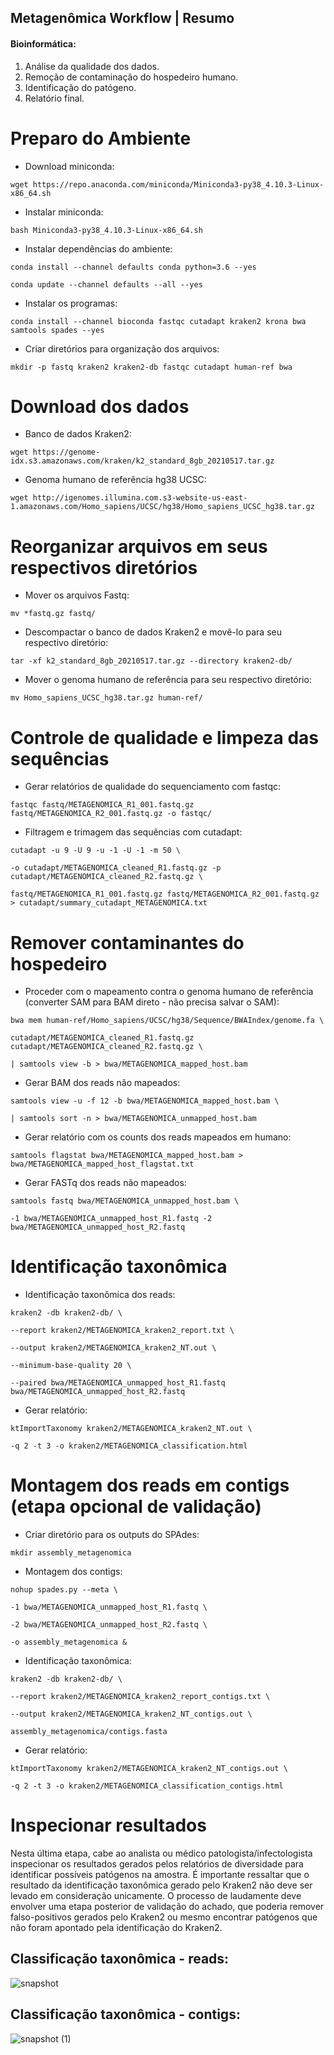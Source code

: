 ## Metagenômica Workflow | Resumo

#### Bioinformática:
1. Análise da qualidade dos dados.
2. Remoção de contaminação do hospedeiro humano.
3. Identificação do patógeno.
4. Relatório final.

# Preparo do Ambiente

- Download miniconda:

```wget https://repo.anaconda.com/miniconda/Miniconda3-py38_4.10.3-Linux-x86_64.sh```

- Instalar miniconda:
 
```bash Miniconda3-py38_4.10.3-Linux-x86_64.sh```

- Instalar dependências do ambiente:

```conda install --channel defaults conda python=3.6 --yes```

```conda update --channel defaults --all --yes```

- Instalar os programas:
 
```conda install --channel bioconda fastqc cutadapt kraken2 krona bwa samtools spades --yes```

- Criar diretórios para organização dos arquivos:

```mkdir -p fastq kraken2 kraken2-db fastqc cutadapt human-ref bwa```

# Download dos dados

- Banco de dados Kraken2:

```wget https://genome-idx.s3.amazonaws.com/kraken/k2_standard_8gb_20210517.tar.gz```

- Genoma humano de referência hg38 UCSC:

```wget http://igenomes.illumina.com.s3-website-us-east-1.amazonaws.com/Homo_sapiens/UCSC/hg38/Homo_sapiens_UCSC_hg38.tar.gz```

# Reorganizar arquivos em seus respectivos diretórios

- Mover os arquivos Fastq:

```mv *fastq.gz fastq/ ```

- Descompactar o banco de dados Kraken2 e movê-lo para seu respectivo diretório:

```tar -xf k2_standard_8gb_20210517.tar.gz --directory kraken2-db/```

- Mover o genoma humano de referência para seu respectivo diretório:

```mv Homo_sapiens_UCSC_hg38.tar.gz human-ref/```

# Controle de qualidade e limpeza das sequências

- Gerar relatórios de qualidade do sequenciamento com fastqc:

```fastqc fastq/METAGENOMICA_R1_001.fastq.gz fastq/METAGENOMICA_R2_001.fastq.gz -o fastqc/```

- Filtragem e trimagem das sequências com cutadapt:

```cutadapt -u 9 -U 9 -u -1 -U -1 -m 50 \```

```-o cutadapt/METAGENOMICA_cleaned_R1.fastq.gz -p cutadapt/METAGENOMICA_cleaned_R2.fastq.gz \```

```fastq/METAGENOMICA_R1_001.fastq.gz fastq/METAGENOMICA_R2_001.fastq.gz > cutadapt/summary_cutadapt_METAGENOMICA.txt```

# Remover contaminantes do hospedeiro

- Proceder com o mapeamento contra o genoma humano de referência (converter SAM para BAM direto - não precisa salvar o SAM):

```bwa mem human-ref/Homo_sapiens/UCSC/hg38/Sequence/BWAIndex/genome.fa \```

```cutadapt/METAGENOMICA_cleaned_R1.fastq.gz cutadapt/METAGENOMICA_cleaned_R2.fastq.gz \```

```| samtools view -b > bwa/METAGENOMICA_mapped_host.bam ```

- Gerar BAM dos reads não mapeados:

```samtools view -u -f 12 -b bwa/METAGENOMICA_mapped_host.bam \```

```| samtools sort -n > bwa/METAGENOMICA_unmapped_host.bam```

- Gerar relatório com os counts dos reads mapeados em humano:

```samtools flagstat bwa/METAGENOMICA_mapped_host.bam > bwa/METAGENOMICA_mapped_host_flagstat.txt```

- Gerar FASTq dos reads não mapeados:

```samtools fastq bwa/METAGENOMICA_unmapped_host.bam \```

```-1 bwa/METAGENOMICA_unmapped_host_R1.fastq -2 bwa/METAGENOMICA_unmapped_host_R2.fastq```

# Identificação taxonômica

- Identificação taxonômica dos reads:

```kraken2 -db kraken2-db/ \```

```--report kraken2/METAGENOMICA_kraken2_report.txt \```

```--output kraken2/METAGENOMICA_kraken2_NT.out \```

```--minimum-base-quality 20 \```
  
```--paired bwa/METAGENOMICA_unmapped_host_R1.fastq bwa/METAGENOMICA_unmapped_host_R2.fastq```

- Gerar relatório:

```ktImportTaxonomy kraken2/METAGENOMICA_kraken2_NT.out \```

```-q 2 -t 3 -o kraken2/METAGENOMICA_classification.html```

# Montagem dos reads em contigs (etapa opcional de validação)

- Criar diretório para os outputs do SPAdes:

```mkdir assembly_metagenomica```

- Montagem dos contigs:

```nohup spades.py --meta \```
 
 ```-1 bwa/METAGENOMICA_unmapped_host_R1.fastq \```
  
 ```-2 bwa/METAGENOMICA_unmapped_host_R2.fastq \```
  
 ```-o assembly_metagenomica & ```
 
- Identificação taxonômica:

```kraken2 -db kraken2-db/ \```

```--report kraken2/METAGENOMICA_kraken2_report_contigs.txt \```

```--output kraken2/METAGENOMICA_kraken2_NT_contigs.out \```

```assembly_metagenomica/contigs.fasta```

- Gerar relatório:

```ktImportTaxonomy kraken2/METAGENOMICA_kraken2_NT_contigs.out \```

```-q 2 -t 3 -o kraken2/METAGENOMICA_classification_contigs.html```

# Inspecionar resultados

Nesta última etapa, cabe ao analista ou médico patologista/infectologista inspecionar os resultados gerados pelos relatórios de diversidade para identificar possíveis patógenos na amostra.
É importante ressaltar que o resultado da identificação taxonômica gerado pelo Kraken2 não deve ser levado em consideração unicamente. O processo de laudamente deve envolver uma etapa posterior de validação do achado, que poderia remover falso-positivos gerados pelo Kraken2 ou mesmo encontrar patógenos que não foram apontado pela identificação do Kraken2.

## Classificação taxonômica - reads:

![snapshot](https://user-images.githubusercontent.com/69684722/152216945-3b7cdec1-e828-489d-a79d-784b7e459915.svg)

## Classificação taxonômica - contigs:

![snapshot (1)](https://user-images.githubusercontent.com/69684722/152217001-677fc9ac-9198-466c-a616-9fd2f94ba65d.svg)

